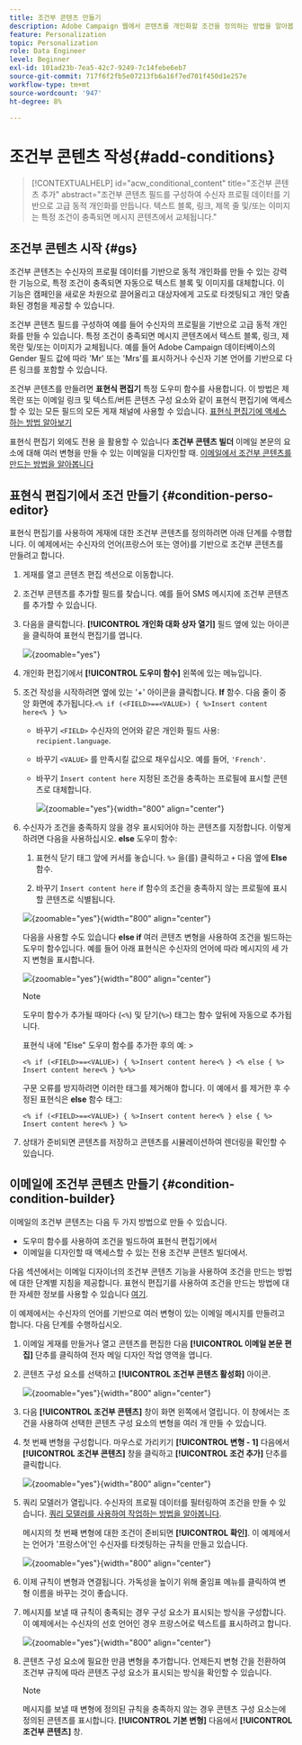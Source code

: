 ```yaml
---
title: 조건부 콘텐츠 만들기
description: Adobe Campaign 웹에서 콘텐츠를 개인화할 조건을 정의하는 방법을 알아봅니다
feature: Personalization
topic: Personalization
role: Data Engineer
level: Beginner
exl-id: 101ad23b-7ea5-42c7-9249-7c14febe6eb7
source-git-commit: 717f6f2fb5e07213fb6a16f7ed701f450d1e257e
workflow-type: tm+mt
source-wordcount: '947'
ht-degree: 8%

---
```


# 조건부 콘텐츠 작성{#add-conditions}

>[!CONTEXTUALHELP]
>id="acw_conditional_content"
>title="조건부 콘텐츠 추가"
>abstract="조건부 콘텐츠 필드를 구성하여 수신자 프로필 데이터를 기반으로 고급 동적 개인화를 만듭니다. 텍스트 블록, 링크, 제목 줄 및/또는 이미지는 특정 조건이 충족되면 메시지 콘텐츠에서 교체됩니다."

## 조건부 콘텐츠 시작 {#gs}

조건부 콘텐츠는 수신자의 프로필 데이터를 기반으로 동적 개인화를 만들 수 있는 강력한 기능으로, 특정 조건이 충족되면 자동으로 텍스트 블록 및 이미지를 대체합니다. 이 기능은 캠페인을 새로운 차원으로 끌어올리고 대상자에게 고도로 타겟팅되고 개인 맞춤화된 경험을 제공할 수 있습니다.

조건부 콘텐츠 필드를 구성하여 예를 들어 수신자의 프로필을 기반으로 고급 동적 개인화를 만들 수 있습니다. 특정 조건이 충족되면 메시지 콘텐츠에서 텍스트 블록, 링크, 제목란 및/또는 이미지가 교체됩니다. 예를 들어 Adobe Campaign 데이터베이스의 Gender 필드 값에 따라 &#39;Mr&#39; 또는 &#39;Mrs&#39;를 표시하거나 수신자 기본 언어를 기반으로 다른 링크를 포함할 수 있습니다.

조건부 콘텐츠를 만들려면 **표현식 편집기** 특정 도우미 함수를 사용합니다. 이 방법은 제목란 또는 이메일 링크 및 텍스트/버튼 콘텐츠 구성 요소와 같이 표현식 편집기에 액세스할 수 있는 모든 필드의 모든 게재 채널에 사용할 수 있습니다. [표현식 편집기에 액세스하는 방법 알아보기](gs-personalization.md/#access)

표현식 편집기 외에도 전용 을 활용할 수 있습니다 **조건부 콘텐츠 빌더** 이메일 본문의 요소에 대해 여러 변형을 만들 수 있는 이메일을 디자인할 때. [이메일에서 조건부 콘텐츠를 만드는 방법을 알아봅니다](#condition-condition-builder)

## 표현식 편집기에서 조건 만들기 {#condition-perso-editor}

표현식 편집기를 사용하여 게재에 대한 조건부 콘텐츠를 정의하려면 아래 단계를 수행합니다. 이 예제에서는 수신자의 언어(프랑스어 또는 영어)를 기반으로 조건부 콘텐츠를 만들려고 합니다.

1. 게재를 열고 콘텐츠 편집 섹션으로 이동합니다.

1. 조건부 콘텐츠를 추가할 필드를 찾습니다. 예를 들어 SMS 메시지에 조건부 콘텐츠를 추가할 수 있습니다.

1. 다음을 클릭합니다. **[!UICONTROL 개인화 대화 상자 열기]** 필드 옆에 있는 아이콘을 클릭하여 표현식 편집기를 엽니다.

   ![](assets/open-perso-editor-sms.png){zoomable=&quot;yes&quot;}

1. 개인화 편집기에서 **[!UICONTROL 도우미 함수]** 왼쪽에 있는 메뉴입니다.

1. 조건 작성을 시작하려면 옆에 있는 &#39;+&#39; 아이콘을 클릭합니다. **If** 함수. 다음 줄이 중앙 화면에 추가됩니다.`<% if (<FIELD>==<VALUE>) { %>Insert content here<% } %>`

   * 바꾸기 `<FIELD>` 수신자의 언어와 같은 개인화 필드 사용: `recipient.language`.
   * 바꾸기 `<VALUE>` 를 만족시킬 값으로 채우십시오. 예를 들어, `'French'`.
   * 바꾸기 `Ìnsert content here` 지정된 조건을 충족하는 프로필에 표시할 콘텐츠로 대체합니다.

     ![](assets/condition-sample1.png){zoomable=&quot;yes&quot;}{width="800" align="center"}

1. 수신자가 조건을 충족하지 않을 경우 표시되어야 하는 콘텐츠를 지정합니다. 이렇게 하려면 다음을 사용하십시오. **else** 도우미 함수:

   1. 표현식 닫기 태그 앞에 커서를 놓습니다. `%>` 을(를) 클릭하고 `+` 다음 옆에 **Else** 함수.

   1. 바꾸기 `Ìnsert content here` if 함수의 조건을 충족하지 않는 프로필에 표시할 콘텐츠로 식별됩니다.

   ![](assets/condition-sample2.png){zoomable=&quot;yes&quot;}{width="800" align="center"}

   다음을 사용할 수도 있습니다 **else if** 여러 콘텐츠 변형을 사용하여 조건을 빌드하는 도우미 함수입니다. 예를 들어 아래 표현식은 수신자의 언어에 따라 메시지의 세 가지 변형을 표시합니다.

   ![](assets/condition-sample3.png){zoomable=&quot;yes&quot;}{width="800" align="center"}

   >[!NOTE]
   >
   >도우미 함수가 추가될 때마다 (`<%`) 및 닫기(`%>`) 태그는 함수 앞뒤에 자동으로 추가됩니다.
   >
   >표현식 내에 &quot;Else&quot; 도우미 함수를 추가한 후의 예: >
   >
   >`<% if (<FIELD>==<VALUE>) { %>Insert content here<% } <% else { %> Insert content here<% } %>%>`
   >
   >구문 오류를 방지하려면 이러한 태그를 제거해야 합니다. 이 예에서 를 제거한 후 수정된 표현식은 **else** 함수 태그:
   >
   >`<% if (<FIELD>==<VALUE>) { %>Insert content here<% } else { %> Insert content here<% } %>`

1. 상태가 준비되면 콘텐츠를 저장하고 콘텐츠를 시뮬레이션하여 렌더링을 확인할 수 있습니다.

## 이메일에 조건부 콘텐츠 만들기 {#condition-condition-builder}

이메일의 조건부 콘텐츠는 다음 두 가지 방법으로 만들 수 있습니다.
* 도우미 함수를 사용하여 조건을 빌드하여 표현식 편집기에서
* 이메일을 디자인할 때 액세스할 수 있는 전용 조건부 콘텐츠 빌더에서.

다음 섹션에서는 이메일 디자이너의 조건부 콘텐츠 기능을 사용하여 조건을 만드는 방법에 대한 단계별 지침을 제공합니다. 표현식 편집기를 사용하여 조건을 만드는 방법에 대한 자세한 정보를 사용할 수 있습니다 [여기](#condition-perso-editor).

이 예제에서는 수신자의 언어를 기반으로 여러 변형이 있는 이메일 메시지를 만들려고 합니다. 다음 단계를 수행하십시오.

1. 이메일 게재를 만들거나 열고 콘텐츠를 편집한 다음 **[!UICONTROL 이메일 본문 편집]** 단추를 클릭하여 전자 메일 디자인 작업 영역을 엽니다.

1. 콘텐츠 구성 요소를 선택하고 **[!UICONTROL 조건부 콘텐츠 활성화]** 아이콘.

   ![](assets/condition-email-enable.png){zoomable=&quot;yes&quot;}{width="800" align="center"}

1. 다음 **[!UICONTROL 조건부 콘텐츠]** 창이 화면 왼쪽에서 열립니다. 이 창에서는 조건을 사용하여 선택한 콘텐츠 구성 요소의 변형을 여러 개 만들 수 있습니다.

1. 첫 번째 변형을 구성합니다. 마우스로 가리키기 **[!UICONTROL 변형 - 1]** 다음에서 **[!UICONTROL 조건부 콘텐츠]** 창을 클릭하고 **[!UICONTROL 조건 추가]** 단추를 클릭합니다.

   ![](assets/condition-add-condition.png){zoomable=&quot;yes&quot;}{width="800" align="center"}

1. 쿼리 모델러가 열립니다. 수신자의 프로필 데이터를 필터링하여 조건을 만들 수 있습니다. [쿼리 모델러를 사용하여 작업하는 방법을 알아봅니다](../query/query-modeler-overview.md).

   메시지의 첫 번째 변형에 대한 조건이 준비되면 **[!UICONTROL 확인]**. 이 예제에서는 언어가 &#39;프랑스어&#39;인 수신자를 타겟팅하는 규칙을 만들고 있습니다.

   ![](assets/condition-example.png){zoomable=&quot;yes&quot;}{width="800" align="center"}

1. 이제 규칙이 변형과 연결됩니다. 가독성을 높이기 위해 줄임표 메뉴를 클릭하여 변형 이름을 바꾸는 것이 좋습니다.

1. 메시지를 보낼 때 규칙이 충족되는 경우 구성 요소가 표시되는 방식을 구성합니다. 이 예제에서는 수신자의 선호 언어인 경우 프랑스어로 텍스트를 표시하려고 합니다.

   ![](assets/condition-email-variant1.png){zoomable=&quot;yes&quot;}{width="800" align="center"}

1. 콘텐츠 구성 요소에 필요한 만큼 변형을 추가합니다. 언제든지 변형 간을 전환하여 조건부 규칙에 따라 콘텐츠 구성 요소가 표시되는 방식을 확인할 수 있습니다.

   >[!NOTE]
   >메시지를 보낼 때 변형에 정의된 규칙을 충족하지 않는 경우 콘텐츠 구성 요소는에 정의된 콘텐츠를 표시합니다. **[!UICONTROL 기본 변형]** 다음에서 **[!UICONTROL 조건부 콘텐츠]** 창.
